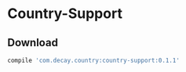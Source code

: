# Country-Support

Download
--------

```groovy
compile 'com.decay.country:country-support:0.1.1'
```